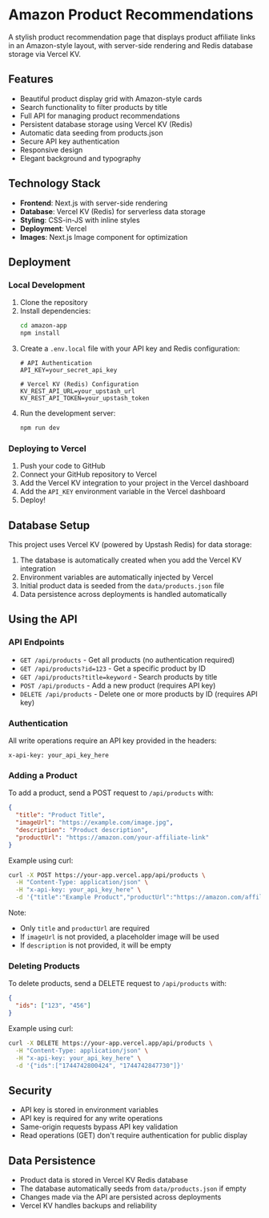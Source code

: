 # Amazon Product Recommendations

A stylish product recommendation page that displays product affiliate links in an Amazon-style layout, with server-side rendering and Redis database storage via Vercel KV.

## Features

- Beautiful product display grid with Amazon-style cards
- Search functionality to filter products by title
- Full API for managing product recommendations
- Persistent database storage using Vercel KV (Redis)
- Automatic data seeding from products.json
- Secure API key authentication
- Responsive design
- Elegant background and typography

## Technology Stack

- **Frontend**: Next.js with server-side rendering
- **Database**: Vercel KV (Redis) for serverless data storage
- **Styling**: CSS-in-JS with inline styles
- **Deployment**: Vercel
- **Images**: Next.js Image component for optimization

## Deployment

### Local Development

1. Clone the repository
2. Install dependencies:
   ```bash
   cd amazon-app
   npm install
   ```
3. Create a `.env.local` file with your API key and Redis configuration:
   ```
   # API Authentication
   API_KEY=your_secret_api_key
   
   # Vercel KV (Redis) Configuration
   KV_REST_API_URL=your_upstash_url
   KV_REST_API_TOKEN=your_upstash_token
   ```
4. Run the development server:
   ```bash
   npm run dev
   ```

### Deploying to Vercel

1. Push your code to GitHub
2. Connect your GitHub repository to Vercel
3. Add the Vercel KV integration to your project in the Vercel dashboard
4. Add the `API_KEY` environment variable in the Vercel dashboard
5. Deploy!

## Database Setup

This project uses Vercel KV (powered by Upstash Redis) for data storage:

1. The database is automatically created when you add the Vercel KV integration
2. Environment variables are automatically injected by Vercel
3. Initial product data is seeded from the `data/products.json` file
4. Data persistence across deployments is handled automatically

## Using the API

### API Endpoints

- `GET /api/products` - Get all products (no authentication required)
- `GET /api/products?id=123` - Get a specific product by ID
- `GET /api/products?title=keyword` - Search products by title
- `POST /api/products` - Add a new product (requires API key)
- `DELETE /api/products` - Delete one or more products by ID (requires API key)

### Authentication

All write operations require an API key provided in the headers:

```
x-api-key: your_api_key_here
```

### Adding a Product

To add a product, send a POST request to `/api/products` with:

```json
{
  "title": "Product Title",
  "imageUrl": "https://example.com/image.jpg",
  "description": "Product description",
  "productUrl": "https://amazon.com/your-affiliate-link"
}
```

Example using curl:

```bash
curl -X POST https://your-app.vercel.app/api/products \
  -H "Content-Type: application/json" \
  -H "x-api-key: your_api_key_here" \
  -d '{"title":"Example Product","productUrl":"https://amazon.com/affiliate-link"}'
```

Note:
- Only `title` and `productUrl` are required
- If `imageUrl` is not provided, a placeholder image will be used
- If `description` is not provided, it will be empty

### Deleting Products

To delete products, send a DELETE request to `/api/products` with:

```json
{
  "ids": ["123", "456"]
}
```

Example using curl:

```bash
curl -X DELETE https://your-app.vercel.app/api/products \
  -H "Content-Type: application/json" \
  -H "x-api-key: your_api_key_here" \
  -d '{"ids":["1744742800424", "1744742847730"]}'
```

## Security

- API key is stored in environment variables
- API key is required for any write operations
- Same-origin requests bypass API key validation
- Read operations (GET) don't require authentication for public display

## Data Persistence

- Product data is stored in Vercel KV Redis database
- The database automatically seeds from `data/products.json` if empty
- Changes made via the API are persisted across deployments
- Vercel KV handles backups and reliability
